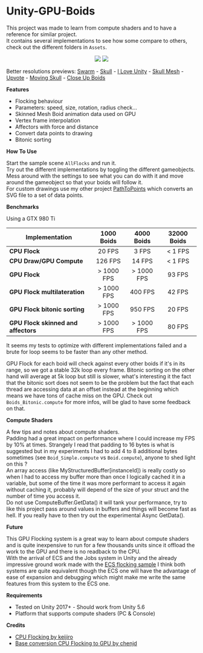 # Unity-GPU-Boids

This project was made to learn from compute shaders and to have a reference for similar project.<br>
It contains several implementations to see how some compare to others, check out the different folders in `Assets`.

<p align="center">
    <img src="docs/boids_preview.gif"/>
    <img src="docs/boids_affectors_preview.gif"/>
    <br>
</p>

Better resolutions previews: [Swarm](https://gfycat.com/OnlyGrossBluebird) - [Skull](https://gfycat.com/JauntyIgnorantKiskadee) - [I Love Unity](https://gfycat.com/SolidLateAmericanwigeon) - [Skull Mesh](https://gfycat.com/VengefulLeadingDuckbillcat) - [Upvote](https://gfycat.com/EssentialLimpingAntarcticfurseal) - [Moving Skull](https://gfycat.com/ImmediatePossibleGroundhog) - [Close Up Boids](https://gfycat.com/WindingWeepyGiraffe)

**Features**
- Flocking behaviour
- Parameters: speed, size, rotation, radius check...
- Skinned Mesh Boid animation data used on GPU
- Vertex frame interpolation
- Affectors with force and distance
- Convert data points to drawing
- Bitonic sorting

**How To Use**

Start the sample scene `AllFlocks` and run it. <br>
Try out the different implementations by toggling the different gameobjects. Mess around with the settings to see what you can do with it and move around the gameobject so that your boids will follow it.<br>
For custom drawings use my other project [PathToPoints](https://shinao.github.io/PathToPoints/) which converts an SVG file to a set of data points.

**Benchmarks**

Using a GTX 980 Ti

| Implementation | 1000 Boids | 4000 Boids | 32000 Boids
| --- | :---: | :---: | :---:
| **CPU Flock** | 20 FPS | 3 FPS | < 1 FPS
| **CPU Draw/GPU Compute** | 126 FPS | 14 FPS | < 1 FPS
| **GPU Flock** | > 1000 FPS | > 1000 FPS | 93 FPS
| **GPU Flock multilateration** | > 1000 FPS | 400 FPS | 42 FPS
| **GPU Flock bitonic sorting** | > 1000 FPS | 950 FPS | 20 FPS
| **GPU Flock skinned and affectors** | > 1000 FPS | > 1000 FPS | 80 FPS

It seems my tests to optimize with different implementations failed and a brute for loop seems to be faster than any other method. 

GPU Flock for each boid will check against every other boids if it's in its range, so we got a stable 32k loop every frame. Bitonic sorting on the other hand will average at 5k loop but still is slower, what's interesting it the fact that the bitonic sort does not seem to be the problem but the fact that each thread are accessing data at an offset instead at the beginning which means we have tons of cache miss on the GPU. Check out `Boids_Bitonic.compute` for more infos, will be glad to have some feedback on that.

**Compute Shaders**

A few tips and notes about compute shaders.<br>
Padding had a great impact on performance where I could increase my FPS by 10% at times. Strangely I read that padding to 16 bytes is what is suggested but in my experiments I had to add 4 to 8 additional bytes sometimes (see `Boid_Simple.compute` vs `Boid.compute`), anyone to shed light on this ?<br>
An array access (like MyStructuredBuffer[instanceId]) is really costly so when I had to access my buffer more than once I logically cached it in a variable, but some of the time it was more performant to access it again without caching it, probably will depend of the size of your struct and the number of time you access it.<br>
Do not use ComputeBuffer.GetData() it will tank your performance, try to like this project pass around values in buffers and things will become fast as hell. If you really have to then try out the experimental Async GetData().

**Future**

This GPU Flocking system is a great way to learn about compute shaders and is quite inexpensive to run for a few thousands units since it offload the work to the GPU and there is no readback to the CPU.<br>
With the arrival of ECS and the Jobs system in Unity and the already impressive ground work made with the [ECS flocking sample](https://github.com/Unity-Technologies/EntityComponentSystemSamples) I think both systems are quite equivalent though the ECS one will have the advantage of ease of expansion and debugging which might make me write the same features from this system to the ECS one.


**Requirements**
- Tested on Unity 2017+ - Should work from Unity 5.6
- Platform that supports compute shaders (PC & Console)

**Credits**
- [CPU Flocking by keijiro](https://github.com/keijiro/Boids)
- [Base conversion CPU Flocking to GPU by chenjd](https://github.com/chenjd/Unity-Boids-Behavior-on-GPGPU/)
